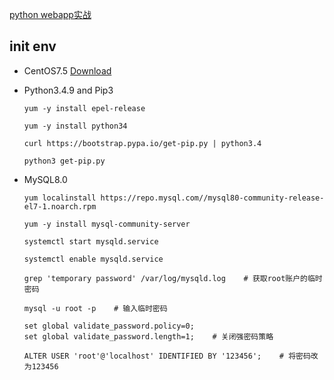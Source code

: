 [python webapp实战](https://www.liaoxuefeng.com/wiki/0014316089557264a6b348958f449949df42a6d3a2e542c000/001432170876125c96f6cc10717484baea0c6da9bee2be4000)

## init env

* CentOS7.5 [Download](https://mirrors.aliyun.com/centos/7/isos/x86_64/CentOS-7-x86_64-Minimal-1804.iso)

* Python3.4.9 and Pip3

    ```
    yum -y install epel-release
    
    yum -y install python34
    
    curl https://bootstrap.pypa.io/get-pip.py | python3.4
    
    python3 get-pip.py
    ```

* MySQL8.0

    ```
    yum localinstall https://repo.mysql.com//mysql80-community-release-el7-1.noarch.rpm
    
    yum -y install mysql-community-server
    
    systemctl start mysqld.service
    
    systemctl enable mysqld.service
    
    grep 'temporary password' /var/log/mysqld.log    # 获取root账户的临时密码
    
    mysql -u root -p    # 输入临时密码
    
    set global validate_password.policy=0;
    set global validate_password.length=1;    # 关闭强密码策略
    
    ALTER USER 'root'@'localhost' IDENTIFIED BY '123456';    # 将密码改为123456
    ```
